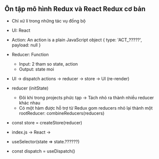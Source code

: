 ## Ôn tập mô hình Redux và React Redux cơ bản

- Chỉ xử lí trong những tác vụ đồng bộ
- UI: React
- Action: An action is a plain JavaScript object { type: 'ACT_?????', payload: null }
- Reducer: Function
  - Input: 2 tham so state, action
  - Output: state moi

- UI -> dispatch actions -> reducer -> store -> UI (re-render)

- reducer (initState)
  - Đôi khi trong projects phức tạp -> Tách nhỏ ra thành nhiều reducer khác nhau
  - Có một hàm được hỗ trợ từ Redux gom reducers nhỏ lại thành một rootReducer: combineReducers(reducers)
- const store = createStore(reducer)
- index.js -> React -> <Provider store={store}><App /></Provider>

- useSelector(state => state.??????)
- const dispatch = useDispatch()
